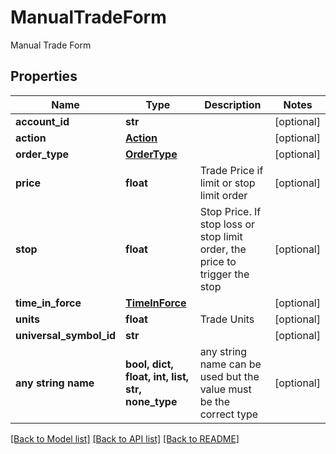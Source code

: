 # ManualTradeForm

Manual Trade Form

## Properties
Name | Type | Description | Notes
------------ | ------------- | ------------- | -------------
**account_id** | **str** |  | [optional] 
**action** | [**Action**](Action.md) |  | [optional] 
**order_type** | [**OrderType**](OrderType.md) |  | [optional] 
**price** | **float** | Trade Price if limit or stop limit order | [optional] 
**stop** | **float** | Stop Price. If stop loss or stop limit order, the price to trigger the stop | [optional] 
**time_in_force** | [**TimeInForce**](TimeInForce.md) |  | [optional] 
**units** | **float** | Trade Units | [optional] 
**universal_symbol_id** | **str** |  | [optional] 
**any string name** | **bool, dict, float, int, list, str, none_type** | any string name can be used but the value must be the correct type | [optional]

[[Back to Model list]](../README.md#documentation-for-models) [[Back to API list]](../README.md#documentation-for-api-endpoints) [[Back to README]](../README.md)


